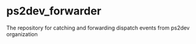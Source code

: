 # ps2dev_forwarder
The repository for catching and forwarding dispatch events from ps2dev organization

